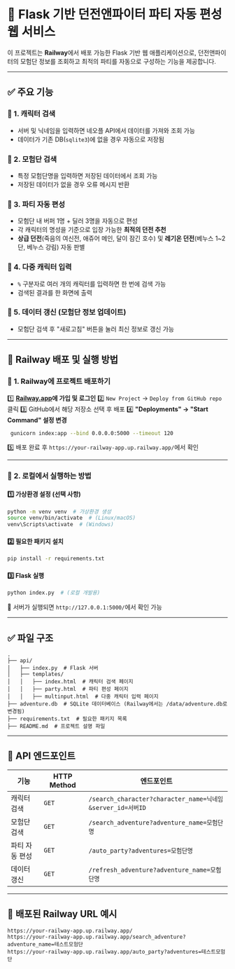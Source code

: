 # 🚀 Flask 기반 던전앤파이터 파티 자동 편성 웹 서비스

이 프로젝트는 **Railway**에서 배포 가능한 Flask 기반 웹 애플리케이션으로, 던전앤파이터의 모험단 정보를 조회하고 최적의 파티를 자동으로 구성하는 기능을 제공합니다.

---

## ✅ 주요 기능

### 🔹 1. 캐릭터 검색

- 서버 및 닉네임을 입력하면 네오플 API에서 데이터를 가져와 조회 가능
- 데이터가 기존 DB(`sqlite3`)에 없을 경우 자동으로 저장됨

### 🔹 2. 모험단 검색

- 특정 모험단명을 입력하면 저장된 데이터에서 조회 가능
- 저장된 데이터가 없을 경우 오류 메시지 반환

### 🔹 3. 파티 자동 편성

- 모험단 내 버퍼 1명 + 딜러 3명을 자동으로 편성
- 각 캐릭터의 명성을 기준으로 입장 가능한 **최적의 던전 추천**
- **상급 던전**(죽음의 여신전, 애쥬어 메인, 달이 잠긴 호수) 및 **레기온 던전**(베누스 1~2단, 베누스 강림) 자동 판별

### 🔹 4. 다중 캐릭터 입력

- `%` 구분자로 여러 개의 캐릭터를 입력하면 한 번에 검색 가능
- 검색된 결과를 한 화면에 출력

### 🔹 5. 데이터 갱신 (모험단 정보 업데이트)

- 모험단 검색 후 "새로고침" 버튼을 눌러 최신 정보로 갱신 가능

---

## 🚀 Railway 배포 및 실행 방법

### 📌 **1. Railway에 프로젝트 배포하기**

1️⃣ **[Railway.app](https://railway.app/)에 가입 및 로그인**
2️⃣ `New Project` → `Deploy from GitHub repo` 클릭
3️⃣ GitHub에서 해당 저장소 선택 후 배포
4️⃣ **"Deployments" → "Start Command" 설정 변경**

```bash
 gunicorn index:app --bind 0.0.0.0:5000 --timeout 120
```

5️⃣ 배포 완료 후 `https://your-railway-app.up.railway.app/`에서 확인

---

### 📌 **2. 로컬에서 실행하는 방법**

#### **1️⃣ 가상환경 설정 (선택 사항)**

```bash
python -m venv venv  # 가상환경 생성
source venv/bin/activate  # (Linux/macOS)
venv\Scripts\activate  # (Windows)
```

#### **2️⃣ 필요한 패키지 설치**

```bash
pip install -r requirements.txt
```

#### **3️⃣ Flask 실행**

```bash
python index.py  # (로컬 개발용)
```

🚀 서버가 실행되면 `http://127.0.0.1:5000/`에서 확인 가능

---

## ✅ 파일 구조

```
.
├── api/
│   ├── index.py  # Flask 서버
│   ├── templates/
│   │   ├── index.html  # 캐릭터 검색 페이지
│   │   ├── party.html  # 파티 편성 페이지
│   │   ├── multinput.html  # 다중 캐릭터 입력 페이지
├── adventure.db  # SQLite 데이터베이스 (Railway에서는 /data/adventure.db로 변경됨)
├── requirements.txt  # 필요한 패키지 목록
├── README.md  # 프로젝트 설명 파일
```

---

## 🎯 API 엔드포인트

| 기능           | HTTP Method | 엔드포인트                                                 |
| -------------- | ----------- | ---------------------------------------------------------- |
| 캐릭터 검색    | `GET`       | `/search_character?character_name=닉네임&server_id=서버ID` |
| 모험단 검색    | `GET`       | `/search_adventure?adventure_name=모험단명`                |
| 파티 자동 편성 | `GET`       | `/auto_party?adventures=모험단명`                          |
| 데이터 갱신    | `GET`       | `/refresh_adventure?adventure_name=모험단명`               |

---

## 🚀 **배포된 Railway URL 예시**

```
https://your-railway-app.up.railway.app/
https://your-railway-app.up.railway.app/search_adventure?adventure_name=테스트모험단
https://your-railway-app.up.railway.app/auto_party?adventures=테스트모험단
```
